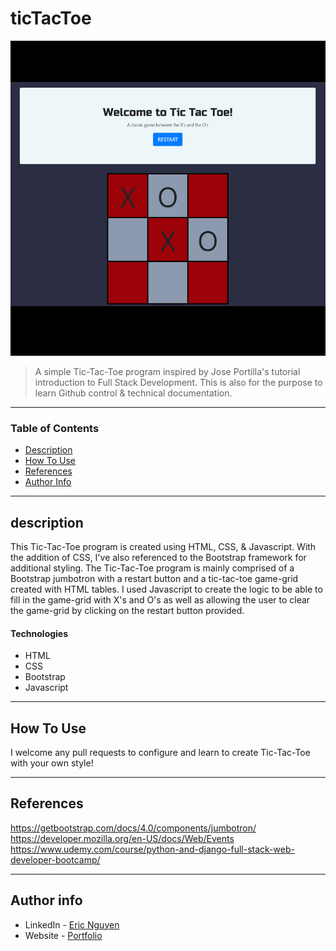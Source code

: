 # ticTacToe


![Project Image](tic-tac-toe.png)

>A simple Tic-Tac-Toe program inspired by Jose Portilla's tutorial introduction to Full Stack Development.
This is also for the purpose to learn Github control & technical documentation.

---

### Table of Contents

- [Description](#description)
- [How To Use](#how-to-use)
- [References](#references)
- [Author Info](#author-info)

---

## description

This Tic-Tac-Toe program is created using HTML, CSS, & Javascript. With the addition of CSS, I've also referenced to the Bootstrap framework for additional styling. The Tic-Tac-Toe program is mainly comprised of a Bootstrap jumbotron with a restart button and a tic-tac-toe game-grid created with HTML tables. I used Javascript to create the logic to be able to fill in the game-grid with X's and O's as well as allowing the user to clear the game-grid by clicking on the restart button provided.

#### Technologies

- HTML
- CSS
- Bootstrap
- Javascript

---

## How To Use

I welcome any pull requests to configure and learn to create Tic-Tac-Toe with your own style!

---

## References

https://getbootstrap.com/docs/4.0/components/jumbotron/
https://developer.mozilla.org/en-US/docs/Web/Events
https://www.udemy.com/course/python-and-django-full-stack-web-developer-bootcamp/

---

## Author info

- LinkedIn - [Eric Nguyen](https://www.linkedin.com/in/eric-nguyen-a77977196/)
- Website - [Portfolio](https://ericnguyen-b.github.io/)
